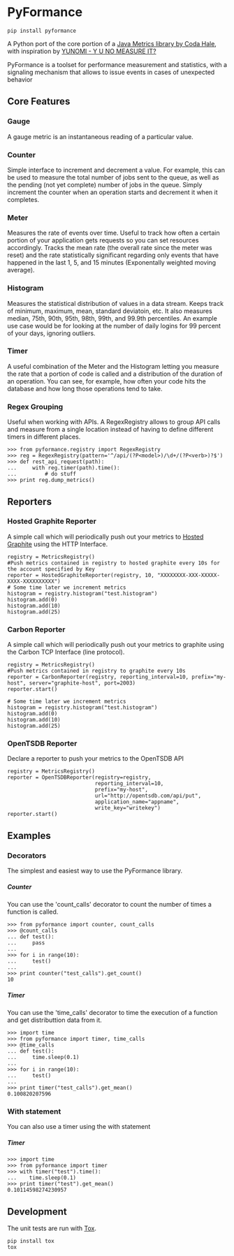 # PyFormance

    pip install pyformance

A Python port of the core portion of a [Java Metrics library by Coda Hale](http://metrics.dropwizard.io/), with inspiration by [YUNOMI - Y U NO MEASURE IT?](https://github.com/richzeng/yunomi)

PyFormance is a toolset for performance measurement and statistics, with a signaling mechanism that allows to issue events in cases of unexpected behavior

## Core Features

### Gauge
A gauge metric is an instantaneous reading of a particular value.

### Counter
Simple interface to increment and decrement a value. For example, this can be used to measure the total number of jobs sent to the queue, as well as the pending (not yet complete) number of jobs in the queue. Simply increment the counter when an operation starts and decrement it when it completes.

### Meter
Measures the rate of events over time. Useful to track how often a certain portion of your application gets requests so you can set resources accordingly. Tracks the mean rate (the overall rate since the meter was reset) and the rate statistically significant regarding only events that have happened in the last 1, 5, and 15 minutes (Exponentally weighted moving average).

### Histogram
Measures the statistical distribution of values in a data stream. Keeps track of minimum, maximum, mean, standard deviatoin, etc. It also measures median, 75th, 90th, 95th, 98th, 99th, and 99.9th percentiles. An example use case would be for looking at the number of daily logins for 99 percent of your days, ignoring outliers.

### Timer
A useful combination of the Meter and the Histogram letting you measure the rate that a portion of code is called and a distribution of the duration of an operation. You can see, for example, how often your code hits the database and how long those operations tend to take.

### Regex Grouping
Useful when working with APIs. A RegexRegistry allows to group API calls and measure from a single location instead of having to define different timers in different places.

    >>> from pyformance.registry import RegexRegistry
    >>> reg = RegexRegistry(pattern='^/api/(?P<model>)/\d+/(?P<verb>)?$')
    >>> def rest_api_request(path):
    ...     with reg.timer(path).time():
    ...         # do stuff
    >>> print reg.dump_metrics()

## Reporters
### Hosted Graphite Reporter
A simple call which will periodically push out your metrics to [Hosted Graphite](https://www.hostedgraphite.com/) 
using the HTTP Interface. 

    registry = MetricsRegistry()	
    #Push metrics contained in registry to hosted graphite every 10s for the account specified by Key
	reporter = HostedGraphiteReporter(registry, 10, "XXXXXXXX-XXX-XXXXX-XXXX-XXXXXXXXXX")
    # Some time later we increment metrics
    histogram = registry.histogram("test.histogram")
    histogram.add(0)
	histogram.add(10)
	histogram.add(25)

### Carbon Reporter
A simple call which will periodically push out your metrics to graphite using the Carbon TCP Interface (line protocol).

    registry = MetricsRegistry()	
    #Push metrics contained in registry to graphite every 10s
    reporter = CarbonReporter(registry, reporting_interval=10, prefix="my-host", server="graphite-host", port=2003)
    reporter.start()
    
    # Some time later we increment metrics
    histogram = registry.histogram("test.histogram")
    histogram.add(0)
	histogram.add(10)
	histogram.add(25)
	
### OpenTSDB Reporter
Declare a reporter to push your metrics to the OpenTSDB API

    registry = MetricsRegistry()	
    reporter = OpenTSDBReporter(registry=registry,
                                reporting_interval=10,
                                prefix="my-host",
                                url="http://opentsdb.com/api/put",
                                application_name="appname",
                                write_key="writekey")
    reporter.start()


## Examples
### Decorators
The simplest and easiest way to use the PyFormance library.
##### Counter
You can use the 'count_calls' decorator to count the number of times a function is called.

    >>> from pyformance import counter, count_calls
    >>> @count_calls
    ... def test():
    ...     pass
    ... 
    >>> for i in range(10):
    ...     test()
    ... 
    >>> print counter("test_calls").get_count()
    10

##### Timer
You can use the 'time_calls' decorator to time the execution of a function and get distributtion data from it.

    >>> import time
    >>> from pyformance import timer, time_calls
    >>> @time_calls
    ... def test():
    ...     time.sleep(0.1)
    ... 
    >>> for i in range(10):
    ...     test()
    ... 
    >>> print timer("test_calls").get_mean()
    0.100820207596

### With statement
You can also use a timer using the with statement
##### Timer

    >>> import time
    >>> from pyformance import timer
    >>> with timer("test").time():
    ...    time.sleep(0.1)
    >>> print timer("test").get_mean()
    0.10114598274230957
    

## Development

The unit tests are run with [Tox](https://tox.readthedocs.org/en/latest/).

    pip install tox
    tox
